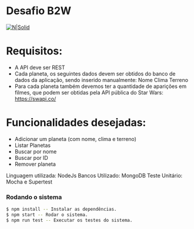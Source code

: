 # Desafio B2W

[![N|Solid](https://encrypted-tbn0.gstatic.com/images?q=tbn:ANd9GcTaRD4whXvduIJ3F7jl2ZV-wPDYo4fW26vSrSh5t3tOxH-OxfEMtw)](https://nodesource.com/products/nsolid)

# Requisitos:

- A API deve ser REST
- Cada planeta, os seguintes dados devem ser obtidos do banco de dados da aplicação, sendo inserido manualmente:
Nome
Clima
Terreno
- Para cada planeta também devemos ter a quantidade de aparições em filmes, que podem ser obtidas pela API pública do Star Wars: https://swapi.co/

# Funcionalidades desejadas: 

- Adicionar um planeta (com nome, clima e terreno)
- Listar Planetas
- Buscar por nome
- Buscar por ID
- Remover planeta

Linguagem utilizada: NodeJs
Bancos Utilizado: MongoDB
Teste Unitário: Mocha e Supertest
  
### Rodando o sistema

```sh
$ npm install -- Instalar as dependências.
$ npm start -- Rodar o sistema.
$ npm run test -- Executar os testes do sistema.
```